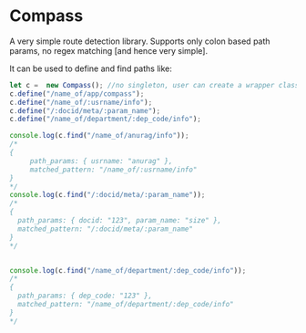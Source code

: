 # Compass
A very simple route detection library. Supports only colon based path params, no regex matching [and hence very simple].

It can be used to define and find paths like:
```js
let c =  new Compass(); //no singleton, user can create a wrapper class over it if they want singleton behavior
c.define("/name_of/app/compass");
c.define("/name_of/:usrname/info");
c.define("/:docid/meta/:param_name");
c.define("/name_of/department/:dep_code/info");

console.log(c.find("/name_of/anurag/info"));
/*
{
     path_params: { usrname: "anurag" }, 
     matched_pattern: "/name_of/:usrname/info" 
}
*/
console.log(c.find("/:docid/meta/:param_name"));
/*
{
  path_params: { docid: "123", param_name: "size" },
  matched_pattern: "/:docid/meta/:param_name"
}
*/


console.log(c.find("/name_of/department/:dep_code/info"));
/*
{
  path_params: { dep_code: "123" },
  matched_pattern: "/name_of/department/:dep_code/info"
}
*/
```
